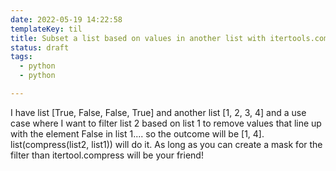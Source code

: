 ```yaml
---
date: 2022-05-19 14:22:58
templateKey: til
title: Subset a list based on values in another list with itertools.compress
status: draft
tags:
  - python
  - python

---
```


I have list [True, False, False, True] and another list [1, 2, 3, 4] and a use case where I want to filter list 2 based on list 1 to remove values that line up with the element False in list 1.... so the outcome will be [1, 4]. list(compress(list2, list1)) will do it. As long as you can create a mask for the filter than itertool.compress will be your friend!
